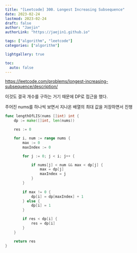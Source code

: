 ```yaml
---
title: "[Leetcode] 300. Longest Increasing Subsequence"
date: 2023-02-24
lastmod: 2023-02-24
draft: false
author: "Jaejin"
authorLink: "https://jaejin1.github.io"

tags: ["algorithm", "leetcode"]
categories: ["algorithm"]

lightgallery: true

toc:
  auto: false
---
```


https://leetcode.com/problems/longest-increasing-subsequence/description/

<!--more-->

이것도 결국 개수를 구하는 거기 때문에 DP로 접근을 했다.

주어진 nums를 하나씩 보면서 지나온 배열의 최대 값을 저장하면서 진행

```go
func lengthOfLIS(nums []int) int {
    dp := make([]int, len(nums))

    res := 0

    for i, num := range nums {
        max := 0
        maxIndex := 0

        for j := 0; j < i; j++ {

            if nums[j] < num && max < dp[j] {
                max = dp[j]
                maxIndex = j
            }
        }
        
        if max != 0 {
            dp[i] = dp[maxIndex] + 1
        } else {
            dp[i] = 1
        }

        if res < dp[i] {
            res = dp[i]
        }
    }

    return res
}
```
